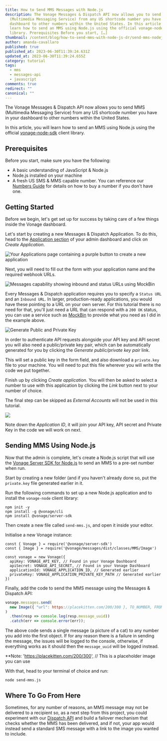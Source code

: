 ```yaml
---
title: How to Send MMS Messages with Node.js
description: The Vonage Messages & Dispatch API now allows you to send MMS
  (Multimedia Messaging Service) from any US shortcode number you have in your
  dashboard to other numbers within the United States. In this article you will
  learn how to send an MMS using Node.js using the official vonage-node client
  library. Prerequisites Before you start, […]
thumbnail: /content/blog/how-to-send-mms-with-node-js-dr/send-mms-nodejs.png
author: amanda-cavallaro
published: true
published_at: 2023-06-30T11:39:24.631Z
updated_at: 2023-06-30T11:39:24.655Z
category: tutorial
tags:
  - mms
  - messages-api
  - javascript
comments: true
redirect: ""
canonical: ""
---
```

The Vonage Messages & Dispatch API now allows you to send MMS (Multimedia Messaging Service) from any US shortcode number you have in your dashboard to other numbers within the United States. 

In this article, you will learn how to send an MMS using Node.js using the official [vonage-node-sdk](https://github.com/vonage/vonage-node-sdk) client library.

## Prerequisites

Before you start, make sure you have the following:

* A basic understanding of JavaScript & Node.js
* Node.js installed on your machine
* A fresh US SMS & MMS capable number. You can reference our [Numbers Guide](https://developer.vonage.com/en/numbers/guides/number-management) for details on how to buy a number if you don't have one.

<sign-up number></sign-up>

## Getting Started

Before we begin, let's get set up for success by taking care of a few things inside the Vonage dashboard.

Let's start by creating a new Messages & Dispatch Application. To do this, head to the [Application section](https://dashboard.nexmo.com/messages/applications) of your admin dashboard and click on *Create Application*.

![Your Applications page containing a purple button to create a new application](/content/blog/how-to-send-mms-messages-with-node-js/yourapplications.jpg "Your applications page")

Next, you will need to fill out the form with your application name and the required webhook URLs. 

![Messages capability showing inbound and status URLs using MockBin](/content/blog/how-to-send-mms-messages-with-node-js/messages.jpg "Message capability with added URLs ")

Every Messages & Dispatch application requires you to specify a `Status URL` and an `Inbound URL`. In larger, production-ready applications, you would have these pointing to a URL on your own server. For this tutorial there is no need for that, you'll just need a URL that can respond with a `200 OK` status, you can use a service such as [MockBin](http://mockbin.org) to provide what you need as I did in the example above.

![Generate Public and Private Key](/content/blog/how-to-send-mms-messages-with-node-js/keys.jpg "Generate Public and Private Key")

In order to authenticate API requests alongside your API key and API secret you will also need a public/private key pair, which can be automatically generated for you by clicking the *Generate public/private key pair* link.

This will set a public key in the form field, and also download a `private.key` file to your machine. You will need to put this file wherever you will write the code we put together.

Finish up by clicking *Create application.* You will then be asked to select a number to use with this application by clicking the *Link* button next to your number of choice.

The final step can be skipped as *External Accounts* will not be used in this tutorial.

![](https://cl.ly/05692353092f/Image%202019-01-14%20at%206.24.50%20pm.png)

Note down the *Application ID*, it will join your API key, API secret and Private Key in the code we will work on next.

## Sending MMS Using Node.js

Now that the admin is complete, let's create a Node.js script that will use the [Vonage Server SDK for Node.js](https://github.com/vonage/vonage-node-sdk) to send an MMS to a pre-set number when run.

Start by creating a new folder (and if you haven't already done so, put the `private.key` file generated earlier in it.

Run the following commands to set up a new Node.js application and to install the `vonage-node` client library:

```
npm init -y
npm install -g @vonage/cli
npm install @vonage/server-sdk
```

Then create a new file called `send-mms.js`, and open it inside your editor.

Initialise a new Vonage instance:

```
const { Vonage } = require('@vonage/server-sdk')
const { Image } = require('@vonage/messages/dist/classes/MMS/Image')

const vonage = new Vonage({
  apiKey: VONAGE_API_KEY, // Found in your Vonage Dashboard
  apiSecret: VONAGE_API_SECRET, // Found in your Vonage Dashboard
  applicationId: VONAGE_APPLICATION_ID, // Generated earlier
  privateKey: VONAGE_APPLICATION_PRIVATE_KEY_PATH // Generated earlier
})
```

Finally, add the code to send the MMS message using the Messages & Dispatch API:

```javascript
vonage.messages.send(
  new Image({ "url": https://placekitten.com/200/300 }, TO_NUMBER, FROM_NUMBER)
)
  .then(resp => console.log(resp.message_uuid))
  .catch(err => console.error(err));
```

The above code sends a single message (a picture of a cat) to any number you add into the first object. If for any reason there is a failure in sending the message, the issues will be logged to the console, otherwise, if everything works as it should then the `message_uuid` will be logged instead.

\*\*N﻿ote: 'https://placekitten.com/200/300', // This is a placeholder image you can use

With that, head to your terminal of choice and run:

```
node send-mms.js
```

## Where To Go From Here

Sometimes, for any number of reasons, an MMS message may not be delivered to a recipient so, as a next step from this project, you could experiment with our [Dispatch API](https://developer.vonage.com/en/dispatch/overview) and build a failover mechanism that checks whether the MMS has been delivered, and if not, your app would instead send a standard SMS message with a link to the image you wanted to include.
